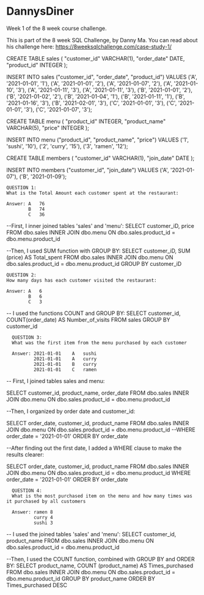 # DannysDiner
Week 1 of the 8 week course challenge.

This is part of the 8 week SQL Challenge, by Danny Ma. You can read about his challenge here: https://8weeksqlchallenge.com/case-study-1/

CREATE TABLE sales (
  "customer_id" VARCHAR(1),
  "order_date" DATE,
  "product_id" INTEGER
);

INSERT INTO sales
  ("customer_id", "order_date", "product_id")
VALUES
  ('A', '2021-01-01', '1'),
  ('A', '2021-01-01', '2'),
  ('A', '2021-01-07', '2'),
  ('A', '2021-01-10', '3'),
  ('A', '2021-01-11', '3'),
  ('A', '2021-01-11', '3'),
  ('B', '2021-01-01', '2'),
  ('B', '2021-01-02', '2'),
  ('B', '2021-01-04', '1'),
  ('B', '2021-01-11', '1'),
  ('B', '2021-01-16', '3'),
  ('B', '2021-02-01', '3'),
  ('C', '2021-01-01', '3'),
  ('C', '2021-01-01', '3'),
  ('C', '2021-01-07', '3');
 

CREATE TABLE menu (
  "product_id" INTEGER,
  "product_name" VARCHAR(5),
  "price" INTEGER
);

INSERT INTO menu
  ("product_id", "product_name", "price")
VALUES
  ('1', 'sushi', '10'),
  ('2', 'curry', '15'),
  ('3', 'ramen', '12');
  

CREATE TABLE members (
  "customer_id" VARCHAR(1),
  "join_date" DATE
);

INSERT INTO members
  ("customer_id", "join_date")
VALUES
  ('A', '2021-01-07'),
  ('B', '2021-01-09');
  
  
    QUESTION 1:
    What is the Total Amount each customer spent at the restaurant:
    
    Answer: A	76
            B	74
            C	36

--First, I inner joined tables 'sales' and 'menu':
SELECT customer_iD, price
FROM dbo.sales
INNER JOIN dbo.menu 
ON dbo.sales.product_id = dbo.menu.product_id

--Then, I used SUM function with GROUP BY:
SELECT customer_iD, SUM (price) AS Total_spent 
FROM dbo.sales
INNER JOIN dbo.menu 
ON dbo.sales.product_id = dbo.menu.product_id 
GROUP BY customer_iD
    
  
  
    QUESTION 2:
    How many days has each customer visited the restaurant:
    
    Answer: A	6
            B	6
            C	3


-- I used the functions COUNT and GROUP BY:
SELECT customer_id, COUNT(order_date) AS Number_of_visits
  FROM sales
  GROUP BY customer_id

  
  
      QUESTION 3:
      What was the first item from the menu purchased by each customer
      
      Answer: 2021-01-01	A	sushi
              2021-01-01	A	curry
              2021-01-01	B	curry
              2021-01-01	C	ramen


  -- First, I joined tables sales and menu:

  SELECT customer_id, product_name, order_date
  FROM dbo.sales
  INNER JOIN dbo.menu
  ON dbo.sales.product_id = dbo.menu.product_id

  --Then, I organized by order date and customer_id:

  SELECT order_date, customer_id, product_name 
  FROM dbo.sales
  INNER JOIN dbo.menu
  ON dbo.sales.product_id = dbo.menu.product_id
  --WHERE order_date = '2021-01-01'
  ORDER BY order_date 

  --After finding out the first date, I added a WHERE clause to make the results clearer:

  SELECT order_date, customer_id, product_name 
  FROM dbo.sales
  INNER JOIN dbo.menu
  ON dbo.sales.product_id = dbo.menu.product_id
  WHERE order_date = '2021-01-01'
  ORDER BY order_date
  
  
  
      QUESTION 4:
      What is the most purchased item on the menu and how many times was it purchased by all customers
      
      Answer: ramen	8
              curry	4
              sushi	3
      


-- I used the joined tables 'sales' and 'menu':
  SELECT customer_id, product_name
  FROM dbo.sales
  INNER JOIN dbo.menu
  ON dbo.sales.product_id = dbo.menu.product_id
  
  
--Then, I used the COUNT function, combined with GROUP BY and ORDER BY:
  SELECT product_name, COUNT (product_name) AS Times_purchased
  FROM dbo.sales
  INNER JOIN dbo.menu
  ON dbo.sales.product_id = dbo.menu.product_id
  GROUP BY product_name
  ORDER BY Times_purchased DESC
  
  
  
  
  
  
  
  
  
  

  
